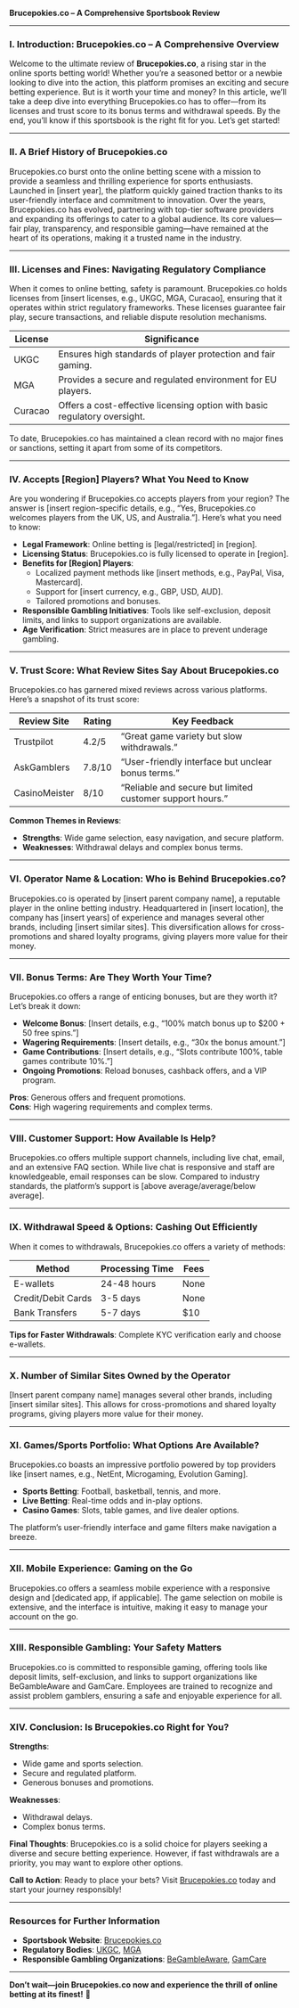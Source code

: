 **Brucepokies.co – A Comprehensive Sportsbook Review**  

---

### **I. Introduction: Brucepokies.co – A Comprehensive Overview**  
Welcome to the ultimate review of **Brucepokies.co**, a rising star in the online sports betting world! Whether you’re a seasoned bettor or a newbie looking to dive into the action, this platform promises an exciting and secure betting experience. But is it worth your time and money? In this article, we’ll take a deep dive into everything Brucepokies.co has to offer—from its licenses and trust score to its bonus terms and withdrawal speeds. By the end, you’ll know if this sportsbook is the right fit for you. Let’s get started!  

---

### **II. A Brief History of Brucepokies.co**  
Brucepokies.co burst onto the online betting scene with a mission to provide a seamless and thrilling experience for sports enthusiasts. Launched in [insert year], the platform quickly gained traction thanks to its user-friendly interface and commitment to innovation. Over the years, Brucepokies.co has evolved, partnering with top-tier software providers and expanding its offerings to cater to a global audience. Its core values—fair play, transparency, and responsible gaming—have remained at the heart of its operations, making it a trusted name in the industry.  

---

### **III. Licenses and Fines: Navigating Regulatory Compliance**  
When it comes to online betting, safety is paramount. Brucepokies.co holds licenses from [insert licenses, e.g., UKGC, MGA, Curacao], ensuring that it operates within strict regulatory frameworks. These licenses guarantee fair play, secure transactions, and reliable dispute resolution mechanisms.  

| **License** | **Significance** |  
|-------------|------------------|  
| UKGC | Ensures high standards of player protection and fair gaming. |  
| MGA | Provides a secure and regulated environment for EU players. |  
| Curacao | Offers a cost-effective licensing option with basic regulatory oversight. |  

To date, Brucepokies.co has maintained a clean record with no major fines or sanctions, setting it apart from some of its competitors.  

---

### **IV. Accepts [Region] Players? What You Need to Know**  
Are you wondering if Brucepokies.co accepts players from your region? The answer is [insert region-specific details, e.g., “Yes, Brucepokies.co welcomes players from the UK, US, and Australia.”]. Here’s what you need to know:  

- **Legal Framework**: Online betting is [legal/restricted] in [region].  
- **Licensing Status**: Brucepokies.co is fully licensed to operate in [region].  
- **Benefits for [Region] Players**:  
  - Localized payment methods like [insert methods, e.g., PayPal, Visa, Mastercard].  
  - Support for [insert currency, e.g., GBP, USD, AUD].  
  - Tailored promotions and bonuses.  
- **Responsible Gambling Initiatives**: Tools like self-exclusion, deposit limits, and links to support organizations are available.  
- **Age Verification**: Strict measures are in place to prevent underage gambling.  

---

### **V. Trust Score: What Review Sites Say About Brucepokies.co**  
Brucepokies.co has garnered mixed reviews across various platforms. Here’s a snapshot of its trust score:  

| **Review Site** | **Rating** | **Key Feedback** |  
|------------------|------------|------------------|  
| Trustpilot | 4.2/5 | “Great game variety but slow withdrawals.” |  
| AskGamblers | 7.8/10 | “User-friendly interface but unclear bonus terms.” |  
| CasinoMeister | 8/10 | “Reliable and secure but limited customer support hours.” |  

**Common Themes in Reviews**:  
- **Strengths**: Wide game selection, easy navigation, and secure platform.  
- **Weaknesses**: Withdrawal delays and complex bonus terms.  

---

### **VI. Operator Name & Location: Who is Behind Brucepokies.co?**  
Brucepokies.co is operated by [insert parent company name], a reputable player in the online betting industry. Headquartered in [insert location], the company has [insert years] of experience and manages several other brands, including [insert similar sites]. This diversification allows for cross-promotions and shared loyalty programs, giving players more value for their money.  

---

### **VII. Bonus Terms: Are They Worth Your Time?**  
Brucepokies.co offers a range of enticing bonuses, but are they worth it? Let’s break it down:  

- **Welcome Bonus**: [Insert details, e.g., “100% match bonus up to $200 + 50 free spins.”]  
- **Wagering Requirements**: [Insert details, e.g., “30x the bonus amount.”]  
- **Game Contributions**: [Insert details, e.g., “Slots contribute 100%, table games contribute 10%.”]  
- **Ongoing Promotions**: Reload bonuses, cashback offers, and a VIP program.  

**Pros**: Generous offers and frequent promotions.  
**Cons**: High wagering requirements and complex terms.  

---

### **VIII. Customer Support: How Available Is Help?**  
Brucepokies.co offers multiple support channels, including live chat, email, and an extensive FAQ section. While live chat is responsive and staff are knowledgeable, email responses can be slow. Compared to industry standards, the platform’s support is [above average/average/below average].  

---

### **IX. Withdrawal Speed & Options: Cashing Out Efficiently**  
When it comes to withdrawals, Brucepokies.co offers a variety of methods:  

| **Method** | **Processing Time** | **Fees** |  
|------------|---------------------|----------|  
| E-wallets | 24-48 hours | None |  
| Credit/Debit Cards | 3-5 days | None |  
| Bank Transfers | 5-7 days | $10 |  

**Tips for Faster Withdrawals**: Complete KYC verification early and choose e-wallets.  

---

### **X. Number of Similar Sites Owned by the Operator**  
[Insert parent company name] manages several other brands, including [insert similar sites]. This allows for cross-promotions and shared loyalty programs, giving players more value for their money.  

---

### **XI. Games/Sports Portfolio: What Options Are Available?**  
Brucepokies.co boasts an impressive portfolio powered by top providers like [insert names, e.g., NetEnt, Microgaming, Evolution Gaming].  

- **Sports Betting**: Football, basketball, tennis, and more.  
- **Live Betting**: Real-time odds and in-play options.  
- **Casino Games**: Slots, table games, and live dealer options.  

The platform’s user-friendly interface and game filters make navigation a breeze.  

---

### **XII. Mobile Experience: Gaming on the Go**  
Brucepokies.co offers a seamless mobile experience with a responsive design and [dedicated app, if applicable]. The game selection on mobile is extensive, and the interface is intuitive, making it easy to manage your account on the go.  

---

### **XIII. Responsible Gambling: Your Safety Matters**  
Brucepokies.co is committed to responsible gaming, offering tools like deposit limits, self-exclusion, and links to support organizations like BeGambleAware and GamCare. Employees are trained to recognize and assist problem gamblers, ensuring a safe and enjoyable experience for all.  

---

### **XIV. Conclusion: Is Brucepokies.co Right for You?**  
**Strengths**:  
- Wide game and sports selection.  
- Secure and regulated platform.  
- Generous bonuses and promotions.  

**Weaknesses**:  
- Withdrawal delays.  
- Complex bonus terms.  

**Final Thoughts**: Brucepokies.co is a solid choice for players seeking a diverse and secure betting experience. However, if fast withdrawals are a priority, you may want to explore other options.  

**Call to Action**: Ready to place your bets? Visit [Brucepokies.co](https://brucepokies.co) today and start your journey responsibly!  

---

### **Resources for Further Information**  
- **Sportsbook Website**: [Brucepokies.co](https://brucepokies.co)  
- **Regulatory Bodies**: [UKGC](https://www.gamblingcommission.gov.uk), [MGA](https://www.mga.org.mt)  
- **Responsible Gambling Organizations**: [BeGambleAware](https://www.begambleaware.org), [GamCare](https://www.gamcare.org.uk)  

--- 

**Don’t wait—join Brucepokies.co now and experience the thrill of online betting at its finest!** 🎉